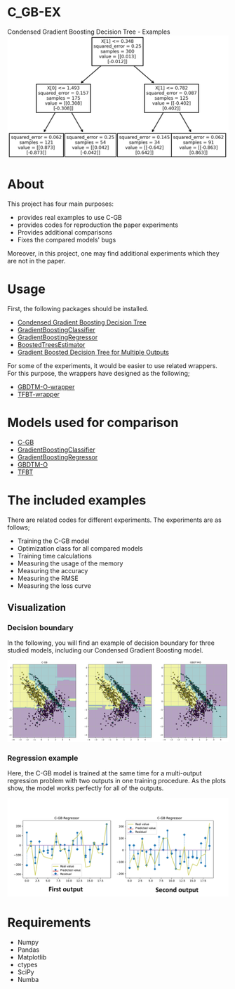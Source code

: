 # C_GB-EX
Condensed Gradient Boosting Decision Tree - Examples
![![Tree](https://github.com/samanemami/C_GB-EX/blob/main/docs/C_GB_Tree.jpg)](https://github.com/samanemami/C_GB-EX/blob/main/docs/C_GB_Tree.jpg)

# About
This project has four main purposes:
<ul>
<li> provides real examples to use C-GB </li>
<li> provides codes for reproduction the paper experiments </li>
<li> Provides additional comparisons </li>
<li> Fixes the compared models' bugs </li>
</ul>

Moreover, in this project, one may find additional experiments which they are not in the paper.

# Usage
First, the following packages should be installed. 

* [Condensed Gradient Boosting Decision Tree](https://github.com/samanemami/C-GB)
* [GradientBoostingClassifier](https://scikit-learn.org/stable/modules/generated/sklearn.ensemble.GradientBoostingClassifier.html)
* [GradientBoostingRegressor](https://scikit-learn.org/stable/modules/generated/sklearn.ensemble.GradientBoostingRegressor.html)
* [BoostedTreesEstimator](https://www.tensorflow.org/api_docs/python/tf/estimator/BoostedTreesEstimator)
* [Gradient Boosted Decision Tree for Multiple Outputs](https://github.com/zzd1992/GBDTMO)

For some of the experiments, it would be easier to use related wrappers. For this purpose, the wrappers have designed as the following;

* [GBDTM-O-wrapper](https://github.com/samanemami/GBDTMO/blob/master/gbdtmo/wrapper.py)
* [TFBT-wrapper](https://github.com/samanemami/TFBoostedTree)


# Models used for comparison

* [C-GB](https://github.com/samanemami/C-GB)
* [GradientBoostingClassifier](https://scikit-learn.org/stable/modules/generated/sklearn.ensemble.GradientBoostingClassifier.html)
* [GradientBoostingRegressor](https://scikit-learn.org/stable/modules/generated/sklearn.ensemble.GradientBoostingRegressor.html)
* [GBDTM-O](https://arxiv.org/abs/1909.04373)
* [TFBT](https://www.tensorflow.org/api_docs/python/tf/estimator/BoostedTreesClassifier)

# The included examples
There are related codes for different experiments. The experiments are as follows;
<ul>
  <li> Training the C-GB model </li>
  <li> Optimization class for all compared models </li>
  <li> Training time calculations </li>
  <li> Measuring the usage of the memory </li>
  <li> Measuring the accuracy </li>
  <li> Measuring the RMSE </li>
  <li> Measuring the loss curve </li>
</ul>


## Visualization

### Decision boundary
In the following, you will find an example of decision boundary for three studied models, including our Condensed Gradient Boosting model.

![![classification](https://github.com/samanemami/C_GB-EX/blob/main/docs/example.jpg)](https://github.com/samanemami/C_GB-EX/blob/main/docs/example.jpg)


### Regression example
Here, the C-GB model is trained at the same time for a multi-output regression problem with two outputs in one training procedure. As the plots show, the model works perfectly for all of the outputs.

![![regression](https://github.com/samanemami/C_GB-EX/blob/main/docs/Regression.png)](https://github.com/samanemami/C_GB-EX/blob/main/docs/Regression.png)



# Requirements
<ul>
  <li> Numpy </li>
  <li> Pandas </li>
  <li> Matplotlib </li>
  <li> ctypes </li>
  <li> SciPy </li>
  <li> Numba </li>
</ul>

